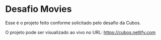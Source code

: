 # Desafio Movies

Esse é o projeto feito conforme solicitado pelo desafio da Cubos.

O projeto pode ser visualizado ao vivo no URL: https://cubos.netlify.com
